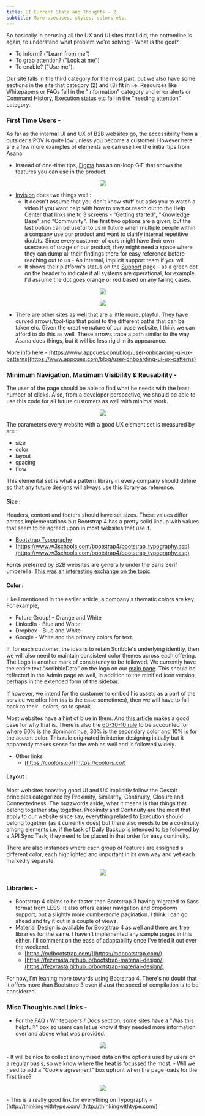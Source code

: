 ```yaml
---
title: UI Current State and Thoughts - 2
subtitle: More usecases, styles, colors etc.
---
```


So basically in perusing all the UX and UI sites that I did, the bottomline is again, to understand what problem we're solving - What is the goal?
- To inform? ("Learn from me")
- To grab attention? ("Look at me")
- To enable? ("Use me").

Our site falls in the third category for the most part, but we also have some sections in the site that category (2) and (3) fit in i.e. Resources like Whitepapers or FAQs fall in the "information" category and error alerts or Command History, Execution status etc fall in the "needing attention" category.


### First Time Users -


As far as the internal UI and UX of B2B websites go, the accessibility from a outsider's POV is quite low unless you become a customer. However here are a few more examples of elements we can use like the initial tips from Asana.

- Instead of one-time tips,  [Figma](https://www.figma.com/) has an on-loop GIF that shows the features you can use in the product.

<p align="center">
<img src="../../img/scribble/scribble_01.gif"></p>

- [Invision](https://www.invisionapp.com/) does two things well :
	- It doesn't assume that you don't know stuff but asks you to watch a video if you want help with how to start or reach out to the Help Center that links me to 3 screens - "Getting started", "Knowledge Base" and "Community". The first two options are a given, but the last option can be useful to us in future when multiple people within a company use our product and want to clarify internal repetitive doubts. Since every customer of ours might have their own usecases of usage of our product, they might need a space where they can dump all their findings there for easy reference before reaching out to us - An internal, implicit support team if you will. 
	- It shows their platform's status on the [Support](https://support.invisionapp.com/hc/en-us) page - as a green dot on the header to indicate if all systems are operational, for example. I'd assume the dot goes orange or red based on any failing cases.

<p align="center">
<img src="../../img/scribble/26.png"></p>

<p align="center">
<img src="../../img/scribble/25.png"></p>



- There are other sites as well that are a little more..playful. They have curved arrows/tool-tips that point to the different paths that can be taken etc. Given the creative nature of our base website, I think we can afford to do this as well. These arrows trace a path similar to the way Asana does things, but it will be less rigid in its appearance. 

More info here - [https://www.appcues.com/blog/user-onboarding-ui-ux-patterns](https://www.appcues.com/blog/user-onboarding-ui-ux-patterns)


### Minimum Navigation, Maximum Visibility & Reusability - 

The user of the page should be able to find what he needs with the least number of clicks.
Also, from a developer perspective, we should be able to use this code for all future customers as well with minimal work.

<p align="center">
<img src="../../img/scribble/23.png"></p>


The parameters every website with a good UX element set is measured by are : 
- size
- color
- layout
- spacing
- flow

This elemental set is what a pattern library in every company should define so that any future designs will always use this library as reference.

#### Size : 
Headers, content and footers should have set sizes. These values differ across implementations but Bootstrap 4 has a pretty solid lineup with values that seem to be agreed upon in most websites that use it. 

- [Bootstrap Typography](https://getbootstrap.com/docs/4.1/content/typography/)
- [https://www.w3schools.com/bootstrap4/bootstrap_typography.asp](https://www.w3schools.com/bootstrap4/bootstrap_typography.asp)

<b>Fonts</b> preferred by B2B websites are generally under the Sans Serif umberella. [This was an interesting exchange on the topic](https://www.marsdenmarketing.com/blog/bid/182246/The-Impact-of-Fonts-on-B2B-Website-Design-and-Branding)

#### Color : 

Like I mentioned in the earlier article, a company's thematic colors are key. For example,

- Future Group! - Orange and White
- LinkedIn - Blue and White 
- Dropbox - Blue and White
- Google - White and the primary colors for text.

If, for each customer, the idea is to retain Scribble's underlying identity, then we will also need to maintain consistent color themes across each offering. The Logo is another mark of consistency to be followed. We currently have the entire text "scribbleData" on the logo on our [main page](https://www.scribbledata.io/). This should be reflected in the Admin page as well, in addition to the minified icon version, perhaps in the extended form of the sidebar.

If however, we intend for the customer to embed his assets as a part of the service we offer him (as is the case sometimes), then we will have to fall back to their ..colors, so to speak. 

Most websites have a hint of blue in them. And [this article](https://uxplanet.org/the-most-important-color-in-ui-design-d4f23aefffdf) makes a good case for why that is. There is also the [60-30-10 rule](https://blog.prototypr.io/how-to-use-colors-in-ui-design-16406ec06753) to be accounted for where 60% is the dominant hue, 30% is the secondary color and 10% is for the accent color. This rule originated in interior designing initially but it apparently makes sense for the web as well and is followed widely. 

- Other links : 
	- [https://coolors.co/](https://coolors.co/)

#### Layout : 

Most websites boasting good UI and UX implicitly follow the Gestalt principles categorized by Proximity, Similarity, Continuity, Closure and Connectedness. The buzzwords aside, what it means is that things that belong together stay together. 
Proximity and Continuity are the most that apply to our website since say, everything related to Execution should belong together (as it currently does) but there also needs to be a continuity among elements i.e. if the task of Daily Backup is intended to be followed by a API Sync Task, they need to be placed in that order for easy continuity.

There are also instances where each group of features are assigned a different color, each highlighted and important in its own way and yet each markedly separate. 

<p align="center">
<img src="../../img/scribble/22.png"></p>

### Libraries -

- Bootstrap 4 claims to be faster than Bootstrap 3 having migrated to Sass format from LESS. 
It also offers easier navigation and dropdown support, but a slightly more cumbersome pagination. I think I can go ahead and try it out in a couple of views. 
- Material Design is available for Bootstrap 4 as well and there are free libraries for the same. I haven't implemented any sample pages in this either. I'll comment on the ease of adaptability once I've tried it out over the weekend.
	- [https://mdbootstrap.com/](https://mdbootstrap.com/)
	- [https://fezvrasta.github.io/bootstrap-material-design/](https://fezvrasta.github.io/bootstrap-material-design/)

For now, I'm leaning more towards using Bootstrap 4. There's no doubt that it offers more than Bootstrap 3 even if Just the speed of compilation is to be considered.

### Misc Thoughts and Links -

- For the FAQ / Whitepapers / Docs section, some sites have a "Was this helpful?" box so users can let us know if they needed more information over and above what was provided.
<p align="center">
<img src="../../img/scribble/24.png"></p>
- It will be nice to collect anonymised data on the options used by users on a regular basis, so we know where the heat is focussed the most.
- Will we need to add a "Cookie agreement" box upfront when the page loads for the first time?
<p align="center">
<img src="../../img/scribble/16.png"></p>
- This is a really good link for everything on Typography - [http://thinkingwithtype.com/](http://thinkingwithtype.com/)